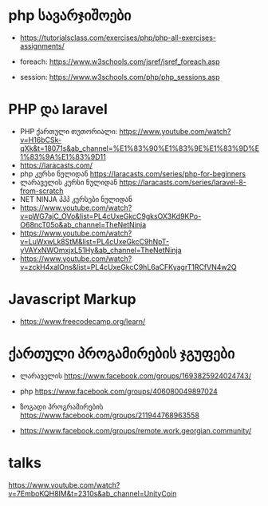 # php სავარჯიშოები
 - https://tutorialsclass.com/exercises/php/php-all-exercises-assignments/


- foreach: https://www.w3schools.com/jsref/jsref_foreach.asp
- session: https://www.w3schools.com/php/php_sessions.asp

# PHP და laravel
- PHP ქართული თუთორიალი: https://www.youtube.com/watch?v=H16bCSk-qXk&t=18071s&ab_channel=%E1%83%90%E1%83%9E%E1%83%9D%E1%83%9A%E1%83%9D11
 - https://laracasts.com/
  - php კურსი ნულიდან https://laracasts.com/series/php-for-beginners
  - ლარაველის კურსი ნულიდან https://laracasts.com/series/laravel-8-from-scratch
 - NET NINJA პჰპ კურსები ნულიდან
  - https://www.youtube.com/watch?v=pWG7ajC_OVo&list=PL4cUxeGkcC9gksOX3Kd9KPo-O68ncT05o&ab_channel=TheNetNinja
  - https://www.youtube.com/watch?v=LuWxwLk8StM&list=PL4cUxeGkcC9hNpT-yVAYxNWOmxjxL51Hy&ab_channel=TheNetNinja
  - https://www.youtube.com/watch?v=zckH4xalOns&list=PL4cUxeGkcC9hL6aCFKyagrT1RCfVN4w2Q


# Javascript Markup
 - https://www.freecodecamp.org/learn/


# ქართული პროგამირების ჯგუფები

- ლარაველის https://www.facebook.com/groups/1693825924024743/
- php https://www.facebook.com/groups/406080049897024
- ზოგადი პროგრამირების https://www.facebook.com/groups/211944768963558

- https://www.facebook.com/groups/remote.work.georgian.community/
   


# talks
https://www.youtube.com/watch?v=7EmboKQH8lM&t=2310s&ab_channel=UnityCoin
